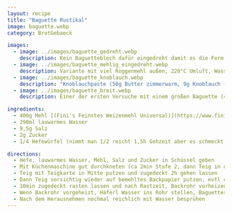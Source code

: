 ```yaml
---
layout: recipe
title: "Baguette Rustikal"
image: baguette.webp
category: BrotGebaeck

images:
  - image: ../images/baguette_gedreht.webp
    description: Kein Baguetteblech dafür eingedreht damit es die Form behält (270ml Wasser, 220°C 19min)
  - image: ../images/baguette_mehlig_eingedreht.webp
    description: Variante mit viel Roggenmehl außen, 220°C Umluft, Wasser auf Blech darunter, nicht angesprüht. Kruste war perfekt, alles beibehalten außer evtl ansprühen weil es recht staubig war
  - image: ../images/baguette_knoblauch.webp
    description: "Knoblauchpaste (50g Butter zimmerwarm, 9g Knoblauch (3 Zehen), 1g Kräutersalz, 5g Petersilie): zuerst Knoblauch in Zerkleinerer zerkleinern, dann Rest dazu und zerkleinern). Im Kühlschrank lagern und 30min vorm Einstreichen rausnehmen. Baguette 4min vor dem Ende rausnehmen, einschneiden, einstreichen, auf Backpapier legen und die restliche Zeit fertig backen"
  - image: ../images/baguette_breit.webp
    description: Einer der ersten Versuche mit einem großen Baguette (400g Mehl) war flach und ähnlich wie Weißbrot aber gut

ingredients:
  - 400g Mehl [(Fini's Feinstes Weizenmehl Universal)](https://www.finis-feinstes.at/de/sortiment/mehle/index.aspx?detail=66&hl=Fini%E2%80%99s%20Feinstes%20Weizenmehl%20universal)
  - 290ml lauwarmes Wasser
  - 9,5g Salz
  - 2g Zucker
  - 1/4 Hefewürfel (nimmt man 1/2 reicht 1,5h Gehzeit aber es schmeckt etwas nach Hefe)

directions:
  - Hefe, lauwarmes Wasser, Mehl, Salz und Zucker in Schüssel geben
  - Mit Küchenmaschine gut durchkneten (ca 2min Stufe 2, dann Teig in die Mitte putzen, danach 5min Stufe 3)
  - Teig mit Teigkarte in Mitte putzen und zugedeckt 2h gehen lassen
  - Dann Teig vorsichtig wieder auf bemehltes Backpapier putzen, evtl darauf etwas Mehl verteilen, in 2 Stücke zerteilen und beide Baguettes langsam länglich ausziehen und spiralförmig drehen (dadurch behalten sie die Form) oder das bemehlte Backpapier auf ein Baguetteblech legen, 3 Baguettes formen und mit Wasser besprühen
  - 10min zugedeckt rasten lassen und nach Rastzeit, Backrohr vorheizen
  - Wenn Backrohr vorgeheizt, Häferl Wasser ins Rohr stellen, Baguettes mit Wasser besprühen, mit Messer einschneiden (evtl anderes Ende festhalten weil Teig sich beim Schneiden zu einer Seite zieht) und ca 19min bei 250°C Ober-/Unterhitze backen (evtl zweitunterste schiene probieren weil boden bei mittlerer schiene sehr hell bleibt)
  - Nach dem Herausnehmen nochmal reichlich mit Wasser besprühen
---
```


